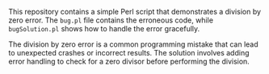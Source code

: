 This repository contains a simple Perl script that demonstrates a division by zero error. The `bug.pl` file contains the erroneous code, while `bugSolution.pl` shows how to handle the error gracefully.

The division by zero error is a common programming mistake that can lead to unexpected crashes or incorrect results.  The solution involves adding error handling to check for a zero divisor before performing the division.